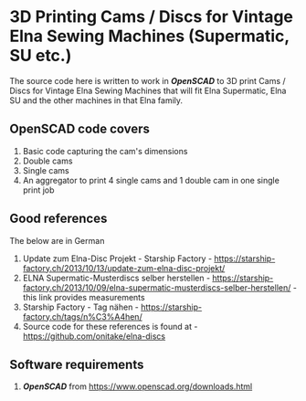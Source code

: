# 3D Printing Cams / Discs for Vintage Elna Sewing Machines (Supermatic, SU etc.)

The source code here is written to work in **_OpenSCAD_** to 3D print Cams / Discs for Vintage Elna Sewing Machines that will fit Elna Supermatic, Elna SU and the other machines in that Elna family.


## OpenSCAD code covers

1. Basic code capturing the cam's dimensions
1. Double cams
1. Single cams
1. An aggregator to print 4 single cams and 1 double cam in one single print job


## Good references 

The below are in German
1. Update zum Elna-Disc Projekt - Starship Factory - https://starship-factory.ch/2013/10/13/update-zum-elna-disc-projekt/
1. ELNA Supermatic-Musterdiscs selber herstellen - https://starship-factory.ch/2013/10/09/elna-supermatic-musterdiscs-selber-herstellen/ - this link provides measurements
1. Starship Factory - Tag nähen - https://starship-factory.ch/tags/n%C3%A4hen/
1. Source code for these references is found at - https://github.com/onitake/elna-discs 

## Software requirements

1. **_OpenSCAD_** from https://www.openscad.org/downloads.html
